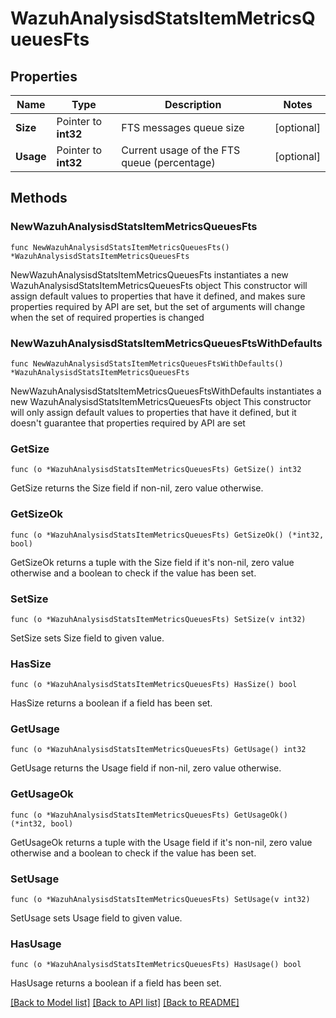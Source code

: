 # WazuhAnalysisdStatsItemMetricsQueuesFts

## Properties

Name | Type | Description | Notes
------------ | ------------- | ------------- | -------------
**Size** | Pointer to **int32** | FTS messages queue size | [optional] 
**Usage** | Pointer to **int32** | Current usage of the FTS queue (percentage) | [optional] 

## Methods

### NewWazuhAnalysisdStatsItemMetricsQueuesFts

`func NewWazuhAnalysisdStatsItemMetricsQueuesFts() *WazuhAnalysisdStatsItemMetricsQueuesFts`

NewWazuhAnalysisdStatsItemMetricsQueuesFts instantiates a new WazuhAnalysisdStatsItemMetricsQueuesFts object
This constructor will assign default values to properties that have it defined,
and makes sure properties required by API are set, but the set of arguments
will change when the set of required properties is changed

### NewWazuhAnalysisdStatsItemMetricsQueuesFtsWithDefaults

`func NewWazuhAnalysisdStatsItemMetricsQueuesFtsWithDefaults() *WazuhAnalysisdStatsItemMetricsQueuesFts`

NewWazuhAnalysisdStatsItemMetricsQueuesFtsWithDefaults instantiates a new WazuhAnalysisdStatsItemMetricsQueuesFts object
This constructor will only assign default values to properties that have it defined,
but it doesn't guarantee that properties required by API are set

### GetSize

`func (o *WazuhAnalysisdStatsItemMetricsQueuesFts) GetSize() int32`

GetSize returns the Size field if non-nil, zero value otherwise.

### GetSizeOk

`func (o *WazuhAnalysisdStatsItemMetricsQueuesFts) GetSizeOk() (*int32, bool)`

GetSizeOk returns a tuple with the Size field if it's non-nil, zero value otherwise
and a boolean to check if the value has been set.

### SetSize

`func (o *WazuhAnalysisdStatsItemMetricsQueuesFts) SetSize(v int32)`

SetSize sets Size field to given value.

### HasSize

`func (o *WazuhAnalysisdStatsItemMetricsQueuesFts) HasSize() bool`

HasSize returns a boolean if a field has been set.

### GetUsage

`func (o *WazuhAnalysisdStatsItemMetricsQueuesFts) GetUsage() int32`

GetUsage returns the Usage field if non-nil, zero value otherwise.

### GetUsageOk

`func (o *WazuhAnalysisdStatsItemMetricsQueuesFts) GetUsageOk() (*int32, bool)`

GetUsageOk returns a tuple with the Usage field if it's non-nil, zero value otherwise
and a boolean to check if the value has been set.

### SetUsage

`func (o *WazuhAnalysisdStatsItemMetricsQueuesFts) SetUsage(v int32)`

SetUsage sets Usage field to given value.

### HasUsage

`func (o *WazuhAnalysisdStatsItemMetricsQueuesFts) HasUsage() bool`

HasUsage returns a boolean if a field has been set.


[[Back to Model list]](../README.md#documentation-for-models) [[Back to API list]](../README.md#documentation-for-api-endpoints) [[Back to README]](../README.md)


